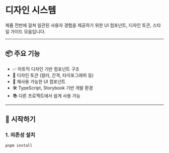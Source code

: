 # 디자인 시스템

제품 전반에 걸쳐 일관된 사용자 경험을 제공하기 위한 UI 컴포넌트, 디자인 토큰, 스타일 가이드 모음입니다.

---

## 📦 주요 기능

- ✅ 아토믹 디자인 기반 컴포넌트 구조
- 🎨 디자인 토큰 (컬러, 간격, 타이포그래피 등)
- 🧩 재사용 가능한 UI 컴포넌트
- 🛠 TypeScript, Storybook 기반 개발 환경
- 📚 다른 프로젝트에서 쉽게 사용 가능

---

## 🚀 시작하기

### 1. 의존성 설치

```bash
pnpm install
```
